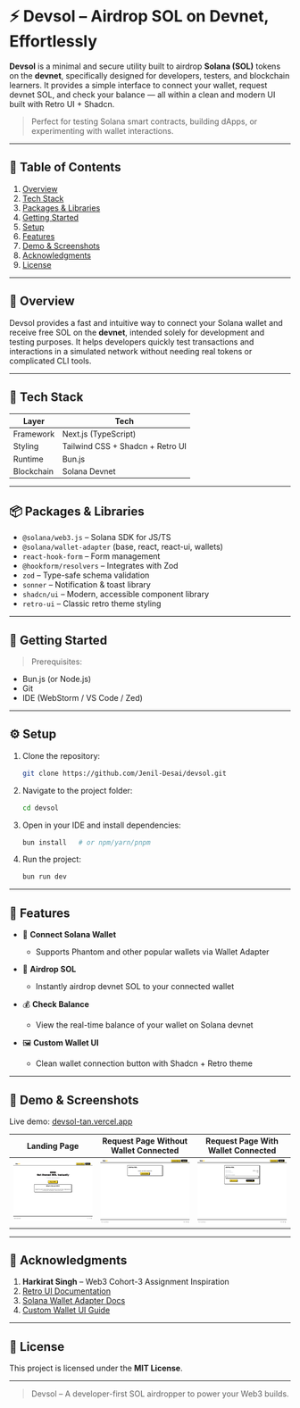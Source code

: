 # ⚡ Devsol – Airdrop SOL on Devnet, Effortlessly

**Devsol** is a minimal and secure utility built to airdrop **Solana (SOL)** tokens on the **devnet**, specifically designed for developers, testers, and blockchain learners. It provides a simple interface to connect your wallet, request devnet SOL, and check your balance — all within a clean and modern UI built with Retro UI + Shadcn.

> Perfect for testing Solana smart contracts, building dApps, or experimenting with wallet interactions.

---

## 📑 Table of Contents

1. [Overview](#-overview)
2. [Tech Stack](#-tech-stack)
3. [Packages & Libraries](#-packages--libraries)
4. [Getting Started](#-getting-started)
5. [Setup](#-setup)
6. [Features](#-features)
7. [Demo & Screenshots](#-demo--screenshots)
8. [Acknowledgments](#-acknowledgments)
9. [License](#-license)

---

## 🌟 Overview

Devsol provides a fast and intuitive way to connect your Solana wallet and receive free SOL on the **devnet**, intended solely for development and testing purposes. It helps developers quickly test transactions and interactions in a simulated network without needing real tokens or complicated CLI tools.

---

## 🧠 Tech Stack

| Layer        | Tech                             |
|--------------|----------------------------------|
| Framework    | Next.js (TypeScript)             |
| Styling      | Tailwind CSS + Shadcn + Retro UI |
| Runtime      | Bun.js                           |
| Blockchain   | Solana Devnet                    |

---

## 📦 Packages & Libraries

- `@solana/web3.js` – Solana SDK for JS/TS
- `@solana/wallet-adapter` (base, react, react-ui, wallets)
- `react-hook-form` – Form management
- `@hookform/resolvers` – Integrates with Zod
- `zod` – Type-safe schema validation
- `sonner` – Notification & toast library
- `shadcn/ui` – Modern, accessible component library
- `retro-ui` – Classic retro theme styling

---

## 🚀 Getting Started

> Prerequisites:
- Bun.js (or Node.js)
- Git
- IDE (WebStorm / VS Code / Zed)

---

## ⚙️ Setup

1. Clone the repository:
   ```bash
   git clone https://github.com/Jenil-Desai/devsol.git
   ```

2. Navigate to the project folder:

   ```bash
   cd devsol
   ```

3. Open in your IDE and install dependencies:

   ```bash
   bun install   # or npm/yarn/pnpm
   ```

4. Run the project:

   ```bash
   bun run dev
   ```

---

## 🎯 Features

* 🔌 **Connect Solana Wallet**

  * Supports Phantom and other popular wallets via Wallet Adapter

* 💸 **Airdrop SOL**

  * Instantly airdrop devnet SOL to your connected wallet

* 💰 **Check Balance**

  * View the real-time balance of your wallet on Solana devnet

* 🖼️ **Custom Wallet UI**

  * Clean wallet connection button with Shadcn + Retro theme

---

## 📸 Demo & Screenshots

Live demo: [devsol-tan.vercel.app](https://devsol-tan.vercel.app)

| Landing Page | Request Page Without Wallet Connected | Request Page With Wallet Connected |
|--------------|--------------|--------------|
| ![Landing Page](./screenshots/Landing.png) | ![Request Page Without Wallet Connected](./screenshots/Request-Without-Wallet.png) | ![Screenshot 3](./screenshots/Request-With-Wallet.png) |

---

## 🙏 Acknowledgments

1. **Harkirat Singh** – Web3 Cohort-3 Assignment Inspiration
2. [Retro UI Documentation](https://www.retroui.dev)
3. [Solana Wallet Adapter Docs](https://github.com/solana-labs/wallet-adapter)
4. [Custom Wallet UI Guide](https://medium.com/@kusalkalingainfo/creating-a-custom-solana-wallet-connect-ui-with-next-js-tailwind-and-shadcn-b9e372dc2ac0)

---

## 📜 License

This project is licensed under the **MIT License**.

---

> Devsol – A developer-first SOL airdropper to power your Web3 builds.
